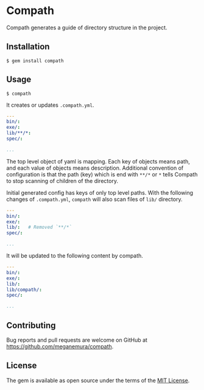 # Compath

Compath generates a guide of directory structure in the project.

## Installation

    $ gem install compath

## Usage

    $ compath

It creates or updates `.compath.yml`.

```yaml
---
bin/:
exe/:
lib/**/*:
spec/:

...
```

The top level object of yaml is mapping. Each key of objects means path, and each value of objects means description.
Additional convention of configuration is that the path (key) which is end with `**/*` or `*` tells Compath to stop scanning of children of the directory.

Initial generated config has keys of only top level paths.
With the following changes of `.compath.yml`, `compath` will also scan files of `lib/` directory.

```yaml
---
bin/:
exe/:
lib/:   # Removed `**/*`
spec/:

...
```

It will be updated to the following content by compath.

```yaml
---
bin/:
exe/:
lib/:
lib/compath/:
spec/:

...
```


## Contributing

Bug reports and pull requests are welcome on GitHub at https://github.com/meganemura/compath.

## License

The gem is available as open source under the terms of the [MIT License](http://opensource.org/licenses/MIT).
